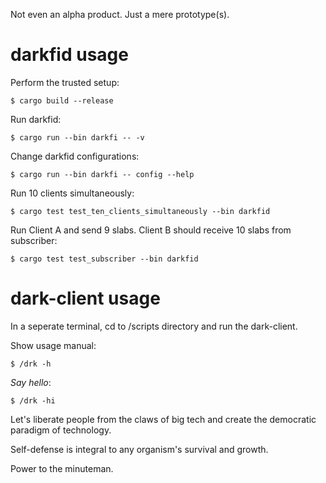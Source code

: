 Not even an alpha product. Just a mere prototype(s).

# darkfid usage

Perform the trusted setup:

```console
$ cargo build --release
```

Run darkfid:

```console
$ cargo run --bin darkfi -- -v
```

Change darkfid configurations:

```console
$ cargo run --bin darkfi -- config --help
```

Run 10 clients simultaneously:

```console
$ cargo test test_ten_clients_simultaneously --bin darkfid
```

Run Client A and send 9 slabs. Client B should receive 10 slabs from subscriber:

```console
$ cargo test test_subscriber --bin darkfid
```

# dark-client usage

In a seperate terminal, cd to /scripts directory and run the dark-client.

Show usage manual:

```console
$ /drk -h
```

*Say hello*:

```console
$ /drk -hi
```

Let's liberate people from the claws of big tech and create the democratic paradigm of technology.

Self-defense is integral to any organism's survival and growth.

Power to the minuteman.

